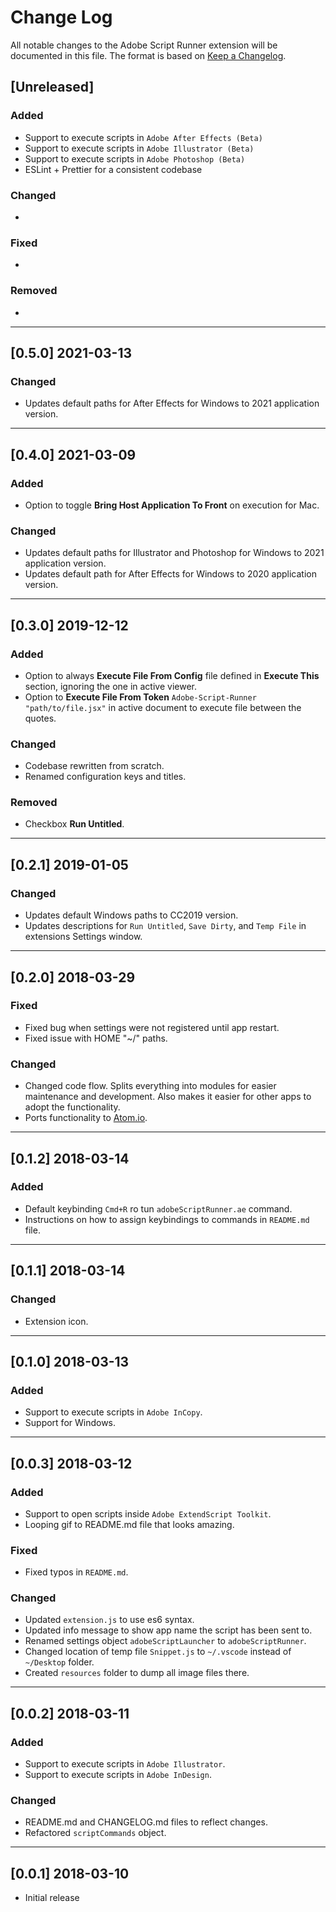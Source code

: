 # Change Log

All notable changes to the Adobe Script Runner extension will be documented in this file. The format is based on [Keep a Changelog](http://keepachangelog.com/en/1.0.0/).

## [Unreleased]

### Added

- Support to execute scripts in `Adobe After Effects (Beta)`
- Support to execute scripts in `Adobe Illustrator (Beta)`
- Support to execute scripts in `Adobe Photoshop (Beta)`
- ESLint + Prettier for a consistent codebase

### Changed

-

### Fixed

-

### Removed

-

---

## [0.5.0] 2021-03-13

### Changed

- Updates default paths for After Effects for Windows to 2021 application version.

---

## [0.4.0] 2021-03-09

### Added

- Option to toggle **Bring Host Application To Front** on execution for Mac.

### Changed

- Updates default paths for Illustrator and Photoshop for Windows to 2021 application version.
- Updates default path for After Effects for Windows to 2020 application version.

---

## [0.3.0] 2019-12-12

### Added

- Option to always **Execute File From Config** file defined in **Execute This** section, ignoring the one in active viewer.
- Option to **Execute File From Token** `Adobe-Script-Runner "path/to/file.jsx"` in active document to execute file between the quotes.

### Changed

- Codebase rewritten from scratch.
- Renamed configuration keys and titles.

### Removed

- Checkbox **Run Untitled**.

---

## [0.2.1] 2019-01-05

### Changed

- Updates default Windows paths to CC2019 version.
- Updates descriptions for `Run Untitled`, `Save Dirty`, and `Temp File` in extensions Settings window.

---

## [0.2.0] 2018-03-29

### Fixed

- Fixed bug when settings were not registered until app restart.
- Fixed issue with HOME "~/" paths.

### Changed

- Changed code flow. Splits everything into modules for easier maintenance and development. Also makes it easier for other apps to adopt the functionality.
- Ports functionality to [Atom.io](https://atom.io/packages/adobe-script-runner).

---

## [0.1.2] 2018-03-14

### Added

- Default keybinding `Cmd+R` ro tun `adobeScriptRunner.ae` command.
- Instructions on how to assign keybindings to commands in `README.md` file.

---

## [0.1.1] 2018-03-14

### Changed

- Extension icon.

---

## [0.1.0] 2018-03-13

### Added

- Support to execute scripts in `Adobe InCopy`.
- Support for Windows.

---

## [0.0.3] 2018-03-12

### Added

- Support to open scripts inside `Adobe ExtendScript Toolkit`.
- Looping gif to README.md file that looks amazing.

### Fixed

- Fixed typos in `README.md`.

### Changed

- Updated `extension.js` to use es6 syntax.
- Updated info message to show app name the script has been sent to.
- Renamed settings object `adobeScriptLauncher` to `adobeScriptRunner`.
- Changed location of temp file `Snippet.js` to `~/.vscode` instead of `~/Desktop` folder.
- Created `resources` folder to dump all image files there.

---

## [0.0.2] 2018-03-11

### Added

- Support to execute scripts in `Adobe Illustrator`.
- Support to execute scripts in `Adobe InDesign`.

### Changed

- README.md and CHANGELOG.md files to reflect changes.
- Refactored `scriptCommands` object.

---

## [0.0.1] 2018-03-10

- Initial release

